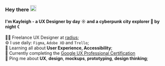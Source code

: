 ### Hey there <img src = "https://raw.githubusercontent.com/MartinHeinz/MartinHeinz/master/wave.gif" width = 20px>

#### I'm Kayleigh - a UX Designer by day ☼ and a cyberpunk city explorer 👾 by night ☾

👩‍💻 Freelance UX Designer at [radius](https://radius.to);<br>
⚙️ I use daily: `Figma`, `Adobe XD` and `Trello`;<br>
🌱 Learning all about **User Experience, Accessibility**;<br>
📝 Currently completing the [Google UX Professional Certification](https://www.coursera.org/professional-certificates/google-ux-design)<br>
💬 Ping me about **UX**, **design**, **mockups**, **prototyping**, **design thinking**;<br>

<!--
- ⚙️ I use daily: `.php`, `.js`, `.html`, `.css`, `.svg`, `.psd`, `.ai`
- 🌍 I'm mostly active within the **Laravel Community**
- 💅 Designed: @pestphp, [NorthMeetsSouth.audio](https://www.northmeetssouth.audio), [ThenPing.me](https://thenping.me), [HappydDev.fm](https://www.happydev.fm), etc…
- 🌱 Learning all about **Open Source**
- 💬 Ping me about **design**, **branding**, **laravel**, **development**, **design thinking**
- 📫 Reach me: [twitter.com/caneco](https://twitter.com/caneco)
- ⚡️ Fun fact: I'm a huge fan of Harry Potter
-->
